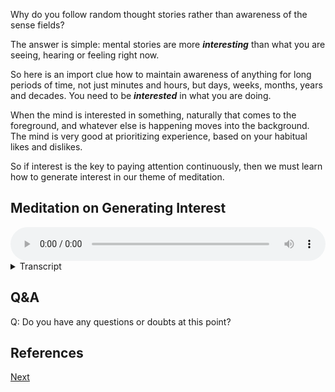 Why do you follow random thought stories rather than awareness of the sense fields?

The answer is simple: mental stories are more ***interesting*** than what you are seeing, hearing or feeling right now.

So here is an import clue how to maintain awareness of anything for long periods of time, not just minutes and hours, but days, weeks, months, years and decades. You need to be ***interested*** in what you are doing. 

When the mind is interested in something, naturally that comes to the foreground, and whatever else is happening moves into the background. The mind is very good at prioritizing experience, based on your habitual likes and dislikes. 

So if interest is the key to paying attention continuously, then we must learn how to generate interest in our theme of meditation. 

## Meditation on Generating Interest


<audio controls style="width: 100%; max-width: 600px;">
    <source src="assets/audio/03-04-generating-interest.mp3" type="audio/mpeg">
</audio>



<details>
<summary>Transcript</summary>


This is an open awareness exercise and can be done in any posture.

Whatever is happening right now, within any of the six sense fields, take an active interest in that experience. 

What you're experiencing might be the most mundane thing in the whole world, the sight of a wall, the sound of birds, the smell of an old carpet, a numb sensation in the legs, that doesn't matter. Pay attention to it as if it was the most interesting thing in the whole world. 

Notice every minute detail of the experience, every nuance, every minute change and alteration. Be extremely interested in what is happening. 

---

Take an active interest in whatever is happening right now. 

Even if it's a completely normal experience, nothing unusual, generate the interest to know it in more detail. 

When the mind is interested in something, it will give full attention to that. 

---

Develop a strong interest in this experience. 

Set how much detail you can notice, how many small particulars you can find in the experience. 

Taking interesting allows you to see more nuance in every experience. 

---

Whatever is happening right now, it doesn't matter how normal and boring it is, generate a strong interest to learn everything about it. 

Notice the small details about the experience, things that you have never seen before. 

---

Generating interest is a powerful tool to get the maximum amount of information from every experience. 

It requires very little energy to generate interest, but the rewards of a small amount of interest are enormous. 

---

Interest, fascination, wanting to know more. 

This is an excellent attitude to have towards your meditation. 

You'll get the maximum benefit for a small investment of interest. 

---

Be interested in what's happening. 

Be aware of all the subtle details. 

Dive deeper into the experience to know everything about it. 

Interest and attention work hand in hand to reveal every small detail about an experience. 

---

Generate interest in what's happening right now. 

Whatever you're interested in will become clear in the mind. 

---

Notice how generating interest really improves the quality of your attention to what is happening. 

---

Keep being interested in these small mundane experiences. 

Interest is the fuel for attention, so keep generating interest if you want to sustain attention for longer and longer periods of time.

---

Keep generating interest in these seemingly mundane experiences.

Interest is rocket fuel for meditation

---



</details>


## Q&A

Q: Do you have any questions or doubts at this point?

## References





<a href="3.5. Paying Attention to Attention.html">Next</a>

